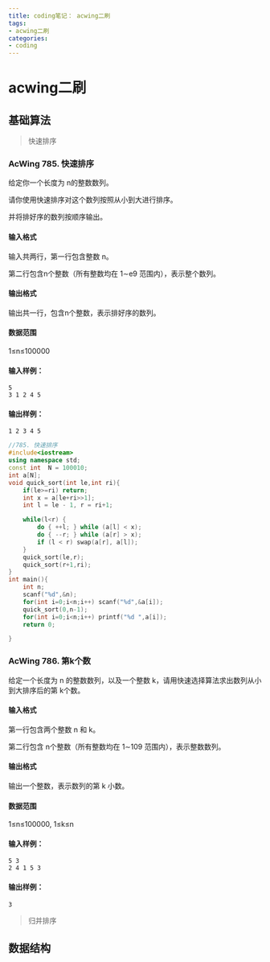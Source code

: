 ```yaml
---
title: coding笔记： acwing二刷
tags: 
- acwing二刷
categories:
- coding
---
```


# acwing二刷

## 基础算法

> 快速排序

### AcWing 785. 快速排序

给定你一个长度为 n的整数数列。

请你使用快速排序对这个数列按照从小到大进行排序。

并将排好序的数列按顺序输出。

#### 输入格式

输入共两行，第一行包含整数 n。

第二行包含n个整数（所有整数均在 1∼e9 范围内），表示整个数列。

#### 输出格式

输出共一行，包含n个整数，表示排好序的数列。

#### 数据范围

1≤n≤100000

#### 输入样例：

```
5
3 1 2 4 5
```

#### 输出样例：

```
1 2 3 4 5
```

```c++
//785. 快速排序
#include<iostream>
using namespace std;
const int  N = 100010;
int a[N];
void quick_sort(int le,int ri){
    if(le>=ri) return;
    int x = a[le+ri>>1];
    int l = le - 1, r = ri+1;

    while(l<r) {
        do { ++l; } while (a[l] < x);
        do { --r; } while (a[r] > x);
        if (l < r) swap(a[r], a[l]);
    }
    quick_sort(le,r);
    quick_sort(r+1,ri);
}
int main(){
    int n;
    scanf("%d",&n);
    for(int i=0;i<n;i++) scanf("%d",&a[i]);
    quick_sort(0,n-1);
    for(int i=0;i<n;i++) printf("%d ",a[i]);
    return 0;

}
```

### AcWing 786. 第k个数

给定一个长度为 n 的整数数列，以及一个整数 k，请用快速选择算法求出数列从小到大排序后的第 k个数。

#### 输入格式

第一行包含两个整数 n 和 k。

第二行包含 n个整数（所有整数均在 1∼109 范围内），表示整数数列。

#### 输出格式

输出一个整数，表示数列的第 k 小数。

#### 数据范围

1≤n≤100000,
1≤k≤n

#### 输入样例：

```
5 3
2 4 1 5 3
```

#### 输出样例：

```
3
```









> 归并排序

## 数据结构



